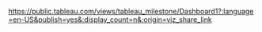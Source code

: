 https://public.tableau.com/views/tableau_milestone/Dashboard1?:language=en-US&publish=yes&:display_count=n&:origin=viz_share_link